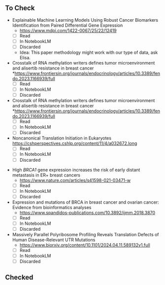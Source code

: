 ## To Check

* Explainable Machine Learning Models Using Robust Cancer Biomarkers Identification from Paired Differential Gene Expression
	* https://www.mdpi.com/1422-0067/25/22/12419
	- [ ] Read
	- [ ] In NotebookLM
	- [ ] Discarded
	- Idea: This paper methodology might work with our type of data, ask Elisa.
* Crosstalk of RNA methylation writers defines tumor microenvironment and alisertib resistance in breast cancer
	*https://www.frontiersin.org/journals/endocrinology/articles/10.3389/fendo.2023.1166939/full
	- [ ] Read
	- [ ] In NotebookLM
	- [ ] Discarded
* Crosstalk of RNA methylation writers defines tumor microenvironment and alisertib resistance in breast cancer
	*https://www.frontiersin.org/journals/endocrinology/articles/10.3389/fendo.2023.1166939/full
	- [ ] Read
	- [ ] In NotebookLM
	- [ ] Discarded
* Noncanonical Translation Initiation in Eukaryotes
	https://cshperspectives.cshlp.org/content/11/4/a032672.long
	- [ ] Read
	- [ ] In NotebookLM
	- [ ] Discarded
-  High _BRCA1_ gene expression increases the risk of early distant metastasis in ER+ breast cancers
	- https://www.nature.com/articles/s41598-021-03471-w
	- [ ] Read
	- [ ] In NotebookLM
	- [ ] Discarded
- Expression and mutations of BRCA in breast cancer and ovarian cancer: Evidence from bioinformatics analyses
	- https://www.spandidos-publications.com/10.3892/ijmm.2018.3870
	- [ ] Read
	- [ ] In NotebookLM
	- [ ] Discarded
- Massively Parallel Polyribosome Profiling Reveals Translation Defects of Human Disease-Relevant UTR Mutations
	- https://www.biorxiv.org/content/10.1101/2024.04.11.589132v1.full
	- [ ] Read
	- [ ] In NotebookLM
	- [ ] Discarded
## Checked